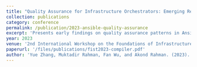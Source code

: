 ```yaml
---
title: "Quality Assurance for Infrastructure Orchestrators: Emerging Results from Ansible"
collection: publications
category: conference
permalink: /publication/2023-ansible-quality-assurance
excerpt: 'Presents early findings on quality assurance patterns in Ansible-based infrastructure automation.'
year: 2023
venue: '2nd International Workshop on the Foundations of Infrastructure Specification and Testing (FIST 2023)'
paperurl: '/files/publications/fist2023-compiler.pdf'
author: 'Yue Zhang, Muktadir Rahman, Fan Wu, and Akond Rahman. (2023).'
---
```

